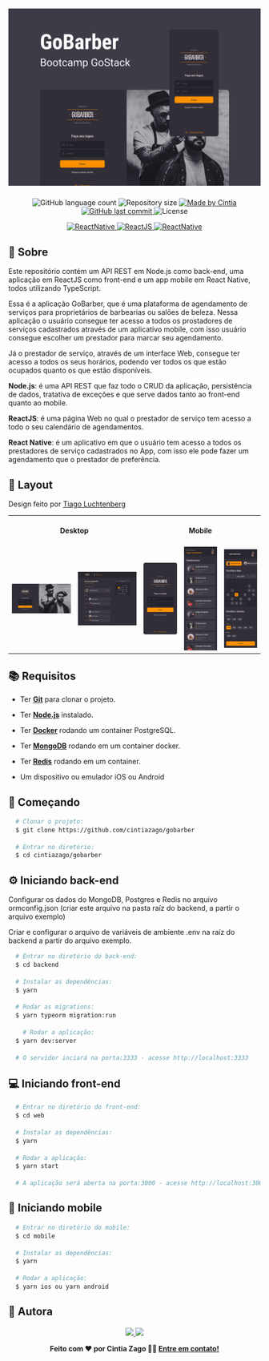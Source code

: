 <h1 align="center">
    <img alt="GoBarber" title="#gobarber" src=".github/capa.png"/>
</h1>

<p align="center">

  <img alt="GitHub language count" src="https://img.shields.io/github/languages/count/cintiazago/gobarber">

  <img alt="Repository size" src="https://img.shields.io/github/repo-size/cintiazago/gobarber">
	
  <a href="https://www.linkedin.com/in/cintiazago/">
    <img alt="Made by Cintia" src="https://img.shields.io/badge/made%20by-CintiaZago-purple">
  </a>

  <a href="https://github.com/cintiazago/gobarber/commits/master">
    <img alt="GitHub last commit" src="https://img.shields.io/github/last-commit/cintiazago/gobarber?color=blue">
  </a>

  <img alt="License" src="https://img.shields.io/badge/license-MIT-brightgreen?color=blue">

</p>
<p align="center">

<a target="_blank" href="https://nodejs.org/">
    <img alt="ReactNative" src="https://img.shields.io/static/v1?color=brightgreen&label=Node&message=JS&?style=plastic&logo=Node.js">
  </a>

  <a href="https://reactjs.org/">
  <img alt="ReactJS" src="https://img.shields.io/static/v1?color=blue&label=React&message=JS&?style=plastic&logo=React">
</a>

 <a href="https://reactnative.dev/">
    <img alt="ReactNative" src="https://img.shields.io/static/v1?color=blue&label=React&message=Native&?style=plastic&logo=React">
  </a>
  </p>

## :page_with_curl: Sobre

Este repositório contém um API REST em Node.js como back-end, uma aplicação em ReactJS como front-end e um app mobile em React Native, todos utilizando TypeScript.

Essa é a aplicação GoBarber, que é uma plataforma de agendamento de serviços para proprietários de barbearias ou salões de beleza. Nessa aplicação o usuário consegue ter acesso a todos os prostadores de serviços cadastrados através de um aplicativo mobile, com isso usuário consegue escolher um prestador para marcar seu agendamento.

Já o prestador de serviço, através de um interface Web, consegue ter acesso a todos os seus horários, podendo ver todos os que estão ocupados quanto os que estão disponíveis.

**Node.js**: é uma API REST que faz todo o CRUD da aplicação, persistência de dados, tratativa de exceções e que serve dados tanto ao front-end quanto ao mobile.

**ReactJS**: é uma página Web no qual o prestador de serviço tem acesso a todo o seu calendário de agendamentos.

**React Native**: é um aplicativo em que o usuário tem acesso a todos os prestadores de serviço cadastrados no App, com isso ele pode fazer um agendamento que o prestador de preferência.

## 🎨 Layout

Design feito por [Tiago Luchtenberg](https://www.instagram.com/tiagoluchtenberg/)

<table>
  <tr>
    <td colspan="2"><h4 align="center">Desktop</h4> </td>
    <td colspan="3"><h4 align="center">Mobile</h4></td>
  </tr>
  <tr>
    <td>
      <img src=".github/Logon-web.png" width=300 />
    </td>
    <td>
      <img src=".github/Home-web.png" width=300 />
    </td>
    <td>
      <img src=".github/Logon-mobile.png" width=180 />
    </td>
    <td>
      <img src=".github/Lista-mobile.png" width=180 />
    </td>
    <td>
      <img src=".github/Agendamento-mobile.png" width=180 />
    </td>
  </tr>
</table>

## :books: Requisitos

- Ter [**Git**](https://git-scm.com/) para clonar o projeto.
- Ter [**Node.js**](https://nodejs.org/en/) instalado.
- Ter [**Docker**](https://www.docker.com/) rodando um container PostgreSQL.
- Ter [**MongoDB**](https://www.monogdb.com/) rodando em um container docker.
- Ter [**Redis**](https://redis.io/documentation) rodando em um container.

- Um dispositivo ou emulador iOS ou Android

## :rocket: Começando

```bash
  # Clonar o projeto:
  $ git clone https://github.com/cintiazago/gobarber

  # Entrar no diretório:
  $ cd cintiazago/gobarber
```

## :gear: Iniciando back-end

Configurar os dados do MongoDB, Postgres e Redis no arquivo ormconfig.json (criar este arquivo na pasta raíz do backend, a partir o arquivo exemplo)

 Criar e configurar o arquivo de variáveis de ambiente .env na raíz do backend a partir do arquivo exemplo.
 
```bash
  # Entrar no diretório do back-end:
  $ cd backend

  # Instalar as dependências:
  $ yarn

  # Rodar as migrations:
  $ yarn typeorm migration:run

    # Rodar a aplicação:
  $ yarn dev:server

  # O servidor inciará na porta:3333 - acesse http://localhost:3333
```
 
## :computer: Iniciando front-end

```bash
  # Entrar no diretório do front-end:
  $ cd web

  # Instalar as dependências:
  $ yarn

  # Rodar a aplicação:
  $ yarn start

  # A aplicação será aberta na porta:3000 - acesse http://localhost:3000
```

## :iphone: Iniciando mobile

```bash
  # Entrar no diretório do mobile:
  $ cd mobile

  # Instalar as dependências:
  $ yarn

  # Rodar a aplicação:
  $ yarn ios ou yarn android
```

## 🦸 Autora

<h4 align="center">

 <a href="https://www.linkedin.com/in/cintiazago" alt="LinkedIn" target="blank">
    <img src="https://img.shields.io/badge/-LinkedIn-blue?style=flat-square&logo=Linkedin&logoColor=white" />
  </a>

  <a href="mailto:cintiazago@gmail.com?subject=Olá%20Cintia" alt="Email" target="blank">
    <img src="https://img.shields.io/badge/-cintiazago@gmail.com-blue?style=flat-square&logo=Gmail&logoColor=white&link=mailto:cintiazago@gmail.com" />
  </a>

<br/>

Feito com ❤️ por Cintia Zago 👋🏽 [Entre em contato!](https://www.linkedin.com/in/cintiazago/)

</h4>